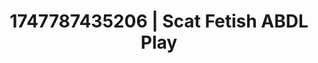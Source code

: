 ---
categories:
- Nude shadows
- Emotion-driven NSFW
- Satin sheets
- Soft bondage
- E-girl erotica
image: /assets/images/1747787435206.jpg
layout: post
seo:
  description: Featured content with premium ABDL Play, Scat Fetish. HD images available.
  keywords: ABDL Play, Scat Fetish
  og_image: /assets/images/1747787435206.jpg
  schema_type: VisualArtwork
tags:
- ABDL Play
- '#1747787435206'
- Scat Fetish
title: 1747787435206 | Scat Fetish ABDL Play
---